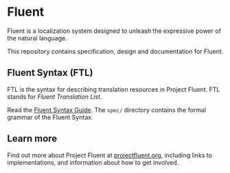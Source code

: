 # Fluent

Fluent is a localization system designed to unleash the expressive power of
the natural language.

This repository contains specification, design and documentation for Fluent.


## Fluent Syntax (FTL)

FTL is the syntax for describing translation resources in Project Fluent.  FTL
stands for *Fluent Translation List*.

Read the [Fluent Syntax Guide][].  The `spec/` directory contains the formal
grammar of the Fluent Syntax.


## Learn more

Find out more about Project Fluent at [projectfluent.org][], including links to
implementations, and information about how to get involved.

[Fluent Syntax Guide]: http://projectfluent.org/fluent/guide
[projectfluent.org]: http://projectfluent.org
